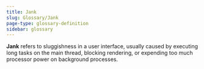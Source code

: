 ```yaml
---
title: Jank
slug: Glossary/Jank
page-type: glossary-definition
sidebar: glossary
---
```


**Jank** refers to sluggishness in a user interface, usually caused by executing long tasks on the main thread, blocking rendering, or expending too much processor power on background processes.
